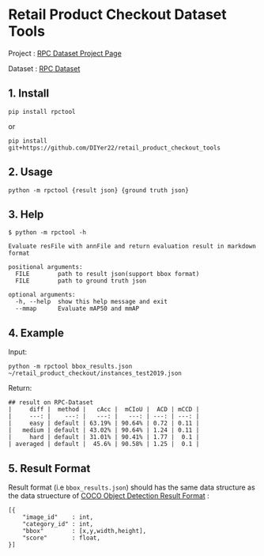 # Retail Product Checkout Dataset Tools

Project : [RPC Dataset Project Page](http://rpc-dataset.github.io)

Dataset : [RPC Dataset](https://www.kaggle.com/diyer22/retail-product-checkout-dataset)

## 1. Install

```
pip install rpctool
```
or
```
pip install git+https://github.com/DIYer22/retail_product_checkout_tools
```
## 2. Usage


```
python -m rpctool {result json} {ground truth json}
```
## 3. Help
```
$ python -m rpctool -h

Evaluate resFile with annFile and return evaluation result in markdown format

positional arguments:
  FILE        path to result json(support bbox format)
  FILE        path to ground truth json

optional arguments:
  -h, --help  show this help message and exit
  --mmap      Evaluate mAP50 and mmAP
```

## 4. Example

Input:   
```
python -m rpctool bbox_results.json ~/retail_product_checkout/instances_test2019.json 
```

Return:   
```
## result on RPC-Dataset
|     diff |  method |   cAcc |  mCIoU |  ACD | mCCD |
|     ---: |    ---: |   ---: |   ---: | ---: | ---: |
|     easy | default | 63.19% | 90.64% | 0.72 | 0.11 |
|   medium | default | 43.02% | 90.64% | 1.24 | 0.11 |
|     hard | default | 31.01% | 90.41% | 1.77 |  0.1 |
| averaged | default |  45.6% | 90.58% | 1.25 |  0.1 |
```

## 5. Result Format


Result format (i.e `bbox_results.json`) should has the same data structure as the data struecture of [COCO Object Detection Result Format](http://cocodataset.org/#format-results) :
```
[{
    "image_id"    : int, 
    "category_id" : int, 
    "bbox"        : [x,y,width,height], 
    "score"       : float,
}]
```


